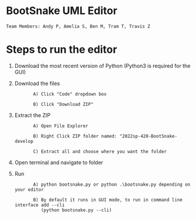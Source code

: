 # BootSnake UML Editor
    Team Members: Andy P, Amelia S, Ben M, Tram T, Travis Z
    
# Steps to run the editor
1. Download the most recent version of Python (Python3 is required for the GUI)

2. Download the files              
              
              A) Click "Code" dropdown box
              
              B) Click "Download ZIP"
              
3. Extract the ZIP
              
              A) Open File Explorer
              
              B) Right Click ZIP folder named: "2022sp-420-BootSnake-develop
              
              C) Extract all and choose where you want the folder
4. Open terminal and navigate to folder

5. Run
              
              A) python bootsnake.py or python .\bootsnake.py depending on your editor
              
              B) By default it runs in GUI mode, to run in command line interface add --cli 
                 (python bootsnake.py --cli)
